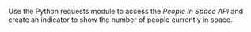 Use the Python requests module to access the *People in Space API* and create an indicator to show the number of people currently in space.
